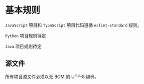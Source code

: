 # 基本规则

`JavaScript` 项目和 `TypeScript` 项目代码遵循 `eslint-standard` 规则。

`Python` 项目规则待定

`Java` 项目规则待定 


## 源文件
所有项目源文件必须以无 BOM 的 UTF-8 编码。
